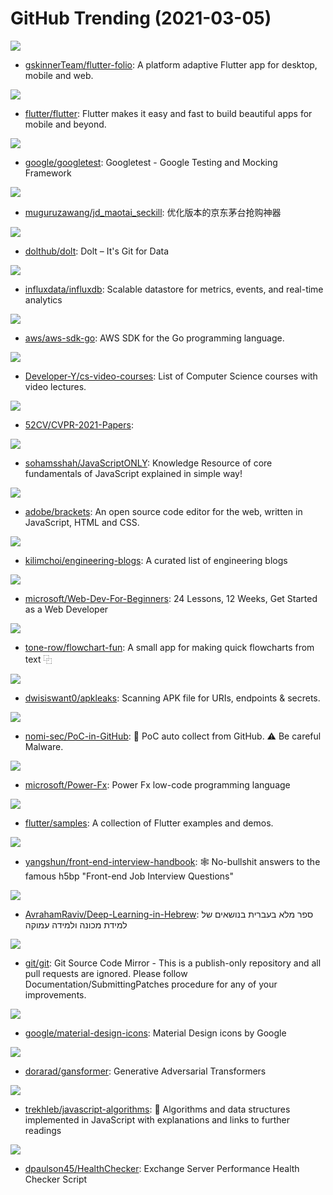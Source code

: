 # GitHub Trending (2021-03-05)

![](https://img.shields.io/badge/Dart-New%20260-green?style=flat-square&logo=appveyor)
- [gskinnerTeam/flutter-folio](https://github.com/gskinnerTeam/flutter-folio): A platform adaptive Flutter app for desktop, mobile and web.

![](https://img.shields.io/badge/Dart-New%20292-green?style=flat-square&logo=appveyor)
- [flutter/flutter](https://github.com/flutter/flutter): Flutter makes it easy and fast to build beautiful apps for mobile and beyond.

![](https://img.shields.io/badge/C%2B%2B-New%2088-green?style=flat-square&logo=appveyor)
- [google/googletest](https://github.com/google/googletest): Googletest - Google Testing and Mocking Framework

![](https://img.shields.io/badge/Python-New%20102-green?style=flat-square&logo=appveyor)
- [muguruzawang/jd_maotai_seckill](https://github.com/muguruzawang/jd_maotai_seckill): 优化版本的京东茅台抢购神器

![](https://img.shields.io/badge/Go-New%20149-green?style=flat-square&logo=appveyor)
- [dolthub/dolt](https://github.com/dolthub/dolt): Dolt – It's Git for Data

![](https://img.shields.io/badge/Go-New%20103-green?style=flat-square&logo=appveyor)
- [influxdata/influxdb](https://github.com/influxdata/influxdb): Scalable datastore for metrics, events, and real-time analytics

![](https://img.shields.io/badge/Go-New%2073-green?style=flat-square&logo=appveyor)
- [aws/aws-sdk-go](https://github.com/aws/aws-sdk-go): AWS SDK for the Go programming language.

![](https://img.shields.io/badge/none-New%20460-green?style=flat-square&logo=appveyor)
- [Developer-Y/cs-video-courses](https://github.com/Developer-Y/cs-video-courses): List of Computer Science courses with video lectures.

![](https://img.shields.io/badge/none-New%2068-green?style=flat-square&logo=appveyor)
- [52CV/CVPR-2021-Papers](https://github.com/52CV/CVPR-2021-Papers): 

![](https://img.shields.io/badge/JavaScript-New%2040-green?style=flat-square&logo=appveyor)
- [sohamsshah/JavaScriptONLY](https://github.com/sohamsshah/JavaScriptONLY): Knowledge Resource of core fundamentals of JavaScript explained in simple way!

![](https://img.shields.io/badge/JavaScript-New%20125-green?style=flat-square&logo=appveyor)
- [adobe/brackets](https://github.com/adobe/brackets): An open source code editor for the web, written in JavaScript, HTML and CSS.

![](https://img.shields.io/badge/Ruby-New%20331-green?style=flat-square&logo=appveyor)
- [kilimchoi/engineering-blogs](https://github.com/kilimchoi/engineering-blogs): A curated list of engineering blogs

![](https://img.shields.io/badge/JavaScript-New%20510-green?style=flat-square&logo=appveyor)
- [microsoft/Web-Dev-For-Beginners](https://github.com/microsoft/Web-Dev-For-Beginners): 24 Lessons, 12 Weeks, Get Started as a Web Developer

![](https://img.shields.io/badge/TypeScript-New%20151-green?style=flat-square&logo=appveyor)
- [tone-row/flowchart-fun](https://github.com/tone-row/flowchart-fun): A small app for making quick flowcharts from text ⿻

![](https://img.shields.io/badge/Python-New%20176-green?style=flat-square&logo=appveyor)
- [dwisiswant0/apkleaks](https://github.com/dwisiswant0/apkleaks): Scanning APK file for URIs, endpoints & secrets.

![](https://img.shields.io/badge/none-New%20160-green?style=flat-square&logo=appveyor)
- [nomi-sec/PoC-in-GitHub](https://github.com/nomi-sec/PoC-in-GitHub): 📡 PoC auto collect from GitHub. ⚠️ Be careful Malware.

![](https://img.shields.io/badge/none-New%20286-green?style=flat-square&logo=appveyor)
- [microsoft/Power-Fx](https://github.com/microsoft/Power-Fx): Power Fx low-code programming language

![](https://img.shields.io/badge/Dart-New%2021-green?style=flat-square&logo=appveyor)
- [flutter/samples](https://github.com/flutter/samples): A collection of Flutter examples and demos.

![](https://img.shields.io/badge/JavaScript-New%20154-green?style=flat-square&logo=appveyor)
- [yangshun/front-end-interview-handbook](https://github.com/yangshun/front-end-interview-handbook): 🕸 No-bullshit answers to the famous h5bp "Front-end Job Interview Questions"

![](https://img.shields.io/badge/none-New%2018-green?style=flat-square&logo=appveyor)
- [AvrahamRaviv/Deep-Learning-in-Hebrew](https://github.com/AvrahamRaviv/Deep-Learning-in-Hebrew): ספר מלא בעברית בנושאים של למידת מכונה ולמידה עמוקה

![](https://img.shields.io/badge/C-New%20128-green?style=flat-square&logo=appveyor)
- [git/git](https://github.com/git/git): Git Source Code Mirror - This is a publish-only repository and all pull requests are ignored. Please follow Documentation/SubmittingPatches procedure for any of your improvements.

![](https://img.shields.io/badge/none-New%20112-green?style=flat-square&logo=appveyor)
- [google/material-design-icons](https://github.com/google/material-design-icons): Material Design icons by Google

![](https://img.shields.io/badge/Python-New%2044-green?style=flat-square&logo=appveyor)
- [dorarad/gansformer](https://github.com/dorarad/gansformer): Generative Adversarial Transformers

![](https://img.shields.io/badge/JavaScript-New%20105-green?style=flat-square&logo=appveyor)
- [trekhleb/javascript-algorithms](https://github.com/trekhleb/javascript-algorithms): 📝 Algorithms and data structures implemented in JavaScript with explanations and links to further readings

![](https://img.shields.io/badge/PowerShell-New%2025-green?style=flat-square&logo=appveyor)
- [dpaulson45/HealthChecker](https://github.com/dpaulson45/HealthChecker): Exchange Server Performance Health Checker Script

